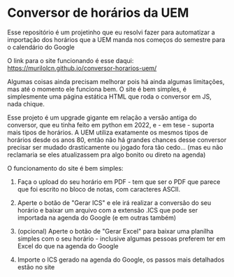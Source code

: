 # Conversor de horários da UEM

Esse repositório é um projetinho que eu resolvi fazer para automatizar a importação dos horários que a UEM manda nos começos do semestre para o calendário do Google

O link para o site funcionando é esse daqui: https://murilolcn.github.io/conversor-horarios-uem/

Algumas coisas ainda precisam melhorar pois há ainda algumas limitações, mas até o momento ele funciona bem. O site é bem simples, é simplesmente uma página estática HTML que roda o conversor em JS, nada chique.

Esse projeto é um upgrade gigante em relação a versão antiga do conversor, que eu tinha feito em python em 2022, e - em tese - suporta mais tipos de horários. A UEM utiliza exatamente os mesmos tipos de horários desde os anos 80,
então não há grandes chances desse conversor precisar ser mudado drasticamente ou jogado fora tão cedo... (mas eu não reclamaria se eles atualizassem pra algo bonito ou direto na agenda)

O funcionamento do site é bem simples:

1. Faça o upload do seu horário em PDF - tem que ser o PDF que parece que foi escrito no bloco de notas, com caracteres ASCII.

2. Aperte o botão de "Gerar ICS" e ele irá realizar a conversão do seu horário e baixar um arquivo com a extensão .ICS que pode ser importada na agenda do Google (e em outras também)

3. (opcional) Aperte o botão de "Gerar Excel" para baixar uma planílha simples com o seu horário - inclusive algumas pessoas preferem ter em Excel do que na agenda do Google

4. Importe o ICS gerado na agenda do Google, os passos mais detalhados estão no site
